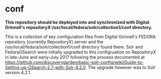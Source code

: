 # conf

__This repository should be deployed into and synchronized with Digital Grinnell's repositoryX:/usr/local/fedora/solr/collection1/conf directory.__

This is a collection of key configuration files from Digital Grinnell's FEDORA repository (currently RepositoryX) server and the /usr/local/fedora/solr/collection1/conf directory found there.
Solr and FedoraGSearch were initially upgraded to this configruation on RepositoryX in late-June and early-July 2017 following the process documented at https://github.com/discoverygarden/basic-solr-config/wiki/Guide-to-Setting-up-GSearch-2.7-with-Solr-4.2.0.  The upgrade however was to Solr version 4.2.1.
